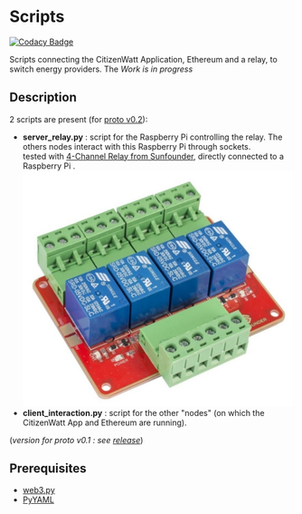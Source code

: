 # Scripts

[![Codacy Badge](https://api.codacy.com/project/badge/Grade/1f4407d50c964153a6aec1545a49a378)](https://www.codacy.com/app/SamR1/Scripts?utm_source=github.com&amp;utm_medium=referral&amp;utm_content=DAISEE/Scripts&amp;utm_campaign=Badge_Grade)

Scripts connecting the CitizenWatt Application, Ethereum and a relay, to switch energy providers. The _Work is in progress_ 

## Description

2 scripts are present (for [proto v0.2](https://github.com/DAISEE/Prototypes#prototype-v02)):
* **server_relay.py** : script for the Raspberry Pi controlling the relay. The others nodes interact with this Raspberry Pi through sockets.  
tested with [4-Channel Relay from Sunfounder](http://wiki.sunfounder.cc/index.php?title=4-Channel_High_Level_Trigger_Relay), directly connected to a Raspberry Pi
.   
![4-Channel Relay from Sunfounder](images/sunfounder.jpg)
* **client_interaction.py** : script for the other "nodes" (on which the CitizenWatt App and Ethereum are running).  
  
(_version for proto v0.1 : see [release](https://github.com/DAISEE/Scripts/releases/tag/v0.1-beta)_)

## Prerequisites

* [web3.py](https://github.com/pipermerriam/web3.py)
* [PyYAML](http://pyyaml.org/)
